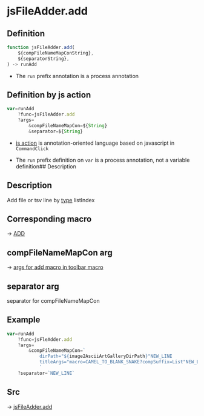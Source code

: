 # jsFileAdder.add

## Definition

```js.js
function jsFileAdder.add(
	${compFileNameMapConString},
	${separatorString},
) -> runAdd
```

- The `run` prefix annotation is a process annotation
## Definition by js action

```js.js
var=runAdd
	?func=jsFileAdder.add
	?args=
		&compFileNameMapCon=${String}
		&separator=${String}
```

- [js action](#) is annotation-oriented language based on javascript in `CommandClick`

- The `run` prefix definition on `var` is a process annotation, not a variable definition## Description

## Description

Add file or tsv line by [type](https://github.com/puutaro/CommandClick/blob/master/md/developer/configs/listIndexConfig.md##type) listIndex

## Corresponding macro

-> [ADD](https://github.com/puutaro/CommandClick/blob/master/md/developer/js_action/js_action_macro_for_toolbar.md#add)

## compFileNameMapCon arg

-> [args for add macro in toolbar macro](https://github.com/puutaro/CommandClick/blob/master/md/developer/js_action/js_action_macro_for_toolbar.md#args-for-add)

## separator arg

separator for compFileNameMapCon

## Example

```js.js
var=runAdd
    ?func=jsFleAdder.add
    ?args=
        &compFileNameMapCon=`
            dirPath="${image2AsciiArtGalleryDirPath}"NEW_LINE
            titleArgs="macro=CAMEL_TO_BLANK_SNAKE?compSuffix=List"NEW_LINE
            `
    ?separator=`NEW_LINE`
```



## Src

-> [jsFileAdder.add](https://github.com/puutaro/CommandClick/blob/master/app/src/main/java/com/puutaro/commandclick/fragment_lib/terminal_fragment/js_interface/toolbar/JsFileAdder.kt#L48)


